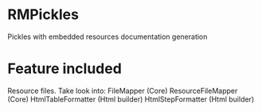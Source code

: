 # RMPickles
Pickles with embedded resources documentation generation

# Feature included
Resource files. Take look into:
FileMapper (Core)
ResourceFileMapper (Core)
HtmlTableFormatter (Html builder)
HtmlStepFormatter (Html builder)
